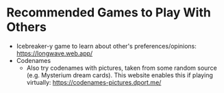# Recommended Games to Play With Others

 - Icebreaker-y game to learn about other's preferences/opinions: https://longwave.web.app/
 - Codenames
   - Also try codenames with pictures, taken from some random source (e.g. Mysterium dream cards).
     This website enables this if playing virtually: https://codenames-pictures.dport.me/

